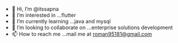 - 👋 Hi, I’m @itssapna
- 👀 I’m interested in ...flutter
- 🌱 I’m currently learning ...java and mysql
- 💞️ I’m looking to collaborate on ...enterprise solutions development
- 📫 How to reach me ...mail me at roman95181@gmail.com

<!---
itssapna/itssapna is a ✨ special ✨ repository because its `README.md` (this file) appears on your GitHub profile.
You can click the Preview link to take a look at your changes.
--->
